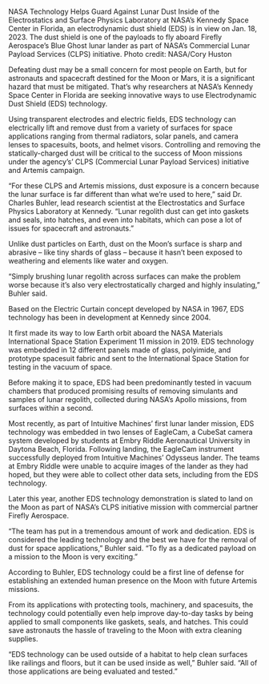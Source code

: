 NASA Technology Helps Guard Against Lunar Dust 
 Inside of the Electrostatics and Surface Physics Laboratory at NASA’s Kennedy Space Center in Florida, an electrodynamic dust shield (EDS) is in view on Jan. 18, 2023. The dust shield is one of the payloads to fly aboard Firefly Aerospace’s Blue Ghost lunar lander as part of NASA’s Commercial Lunar Payload Services (CLPS) initiative. Photo credit: NASA/Cory Huston

Defeating dust may be a small concern for most people on Earth, but for astronauts and spacecraft destined for the Moon or Mars, it is a significant hazard that must be mitigated. That’s why researchers at NASA’s Kennedy Space Center in Florida are seeking innovative ways to use Electrodynamic Dust Shield (EDS) technology.

Using transparent electrodes and electric fields, EDS technology can electrically lift and remove dust from a variety of surfaces for space applications ranging from thermal radiators, solar panels, and camera lenses to spacesuits, boots, and helmet visors. Controlling and removing the statically-charged dust will be critical to the success of Moon missions under the agency’s’ CLPS (Commercial Lunar Payload Services) initiative and Artemis campaign.

“For these CLPS and Artemis missions, dust exposure is a concern because the lunar surface is far different than what we’re used to here,” said Dr. Charles Buhler, lead research scientist at the Electrostatics and Surface Physics Laboratory at Kennedy. “Lunar regolith dust can get into gaskets and seals, into hatches, and even into habitats, which can pose a lot of issues for spacecraft and astronauts.”

Unlike dust particles on Earth, dust on the Moon’s surface is sharp and abrasive – like tiny shards of glass – because it hasn’t been exposed to weathering and elements like water and oxygen.

“Simply brushing lunar regolith across surfaces can make the problem worse because it’s also very electrostatically charged and highly insulating,” Buhler said.

Based on the Electric Curtain concept developed by NASA in 1967, EDS technology has been in development at Kennedy since 2004.

It first made its way to low Earth orbit aboard the NASA Materials International Space Station Experiment 11 mission in 2019. EDS technology was embedded in 12 different panels made of glass, polyimide, and prototype spacesuit fabric and sent to the International Space Station for testing in the vacuum of space.

Before making it to space, EDS had been predominantly tested in vacuum chambers that produced promising results of removing simulants and samples of lunar regolith, collected during NASA’s Apollo missions, from surfaces within a second.

Most recently, as part of Intuitive Machines’ first lunar lander mission, EDS technology was embedded in two lenses of EagleCam, a CubeSat camera system developed by students at Embry Riddle Aeronautical University in Daytona Beach, Florida. Following landing, the EagleCam instrument successfully deployed from Intuitive Machines’ Odysseus lander. The teams at Embry Riddle were unable to acquire images of the lander as they had hoped, but they were able to collect other data sets, including from the EDS technology.

Later this year, another EDS technology demonstration is slated to land on the Moon as part of NASA’s CLPS initiative mission with commercial partner Firefly Aerospace.

“The team has put in a tremendous amount of work and dedication. EDS is considered the leading technology and the best we have for the removal of dust for space applications,” Buhler said. “To fly as a dedicated payload on a mission to the Moon is very exciting.”

According to Buhler, EDS technology could be a first line of defense for establishing an extended human presence on the Moon with future Artemis missions.

From its applications with protecting tools, machinery, and spacesuits, the technology could potentially even help improve day-to-day tasks by being applied to small components like gaskets, seals, and hatches. This could save astronauts the hassle of traveling to the Moon with extra cleaning supplies.

“EDS technology can be used outside of a habitat to help clean surfaces like railings and floors, but it can be used inside as well,” Buhler said. “All of those applications are being evaluated and tested.”